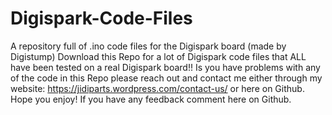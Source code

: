 # Digispark-Code-Files
A repository full of .ino code files for the Digispark board (made by Digistump)
Download this Repo for a lot of Digispark code files that ALL have been tested on a real Digispark board!!
Is you have problems with any of the code in this Repo please reach out and contact me either through my website: https://jidiparts.wordpress.com/contact-us/ or here on Github.
Hope you enjoy!
If you have any feedback comment here on Github.
